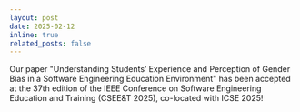 ```yaml
---
layout: post
date: 2025-02-12
inline: true
related_posts: false
---
```


Our paper "Understanding Students’ Experience and Perception of Gender Bias in a Software Engineering Education Environment" has been accepted at the 37th edition of the IEEE Conference on Software Engineering Education and Training (CSEE&T 2025), co-located with ICSE 2025!
